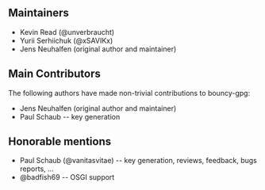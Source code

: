 
## Maintainers
* Kevin Read  (@unverbraucht)
* Yurii Serhiichuk (@xSAVIKx)
* Jens Neuhalfen (original author and maintainer)

## Main Contributors
The following authors have made non-trivial contributions to bouncy-gpg:

* Jens Neuhalfen (original author and maintainer)
* Paul Schaub -- key generation

## Honorable mentions

* Paul Schaub (@vanitasvitae)  -- key generation, reviews, feedback, bugs reports, ...
* @badfish69 -- OSGI support

